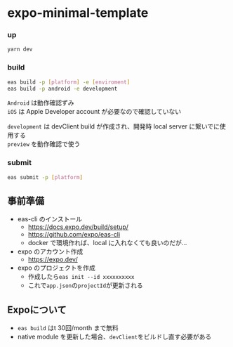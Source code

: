 # expo-minimal-template

### up

```bash
yarn dev
```

### build

```bash
eas build -p [platform] -e [enviroment]
eas build -p android -e development
```

`Android` は動作確認ずみ  
`iOS` は Apple Developer account が必要なので確認していない  

`development` は devClient build が作成され、開発時 local server に繋いでに使用する  
`preview` を動作確認で使う  

### submit

```bash
eas submit -p [platform]
```

## 事前準備

- eas-cli のインストール
  - https://docs.expo.dev/build/setup/
  - https://github.com/expo/eas-cli
  - docker で環境作れば、local に入れなくても良いのだが...
- expo のアカウント作成
  - https://expo.dev/
- expo のプロジェクトを作成
  - 作成したら`eas init --id xxxxxxxxxx`
  - これで`app.json`の`projectId`が更新される
 
## Expoについて
- `eas build` はt 30回/month まで無料
- native module を更新した場合、`devClient`をビルドし直す必要がある
